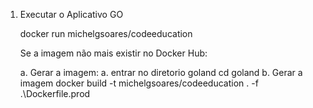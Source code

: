 1. Executar o Aplicativo GO

    docker run michelgsoares/codeeducation

    Se a imagem não mais existir no Docker Hub:

    a. Gerar a imagem: 
        a. entrar no diretorio goland
            cd goland
        b. Gerar a imagem
            docker build -t michelgsoares/codeeducation . -f .\Dockerfile.prod
            